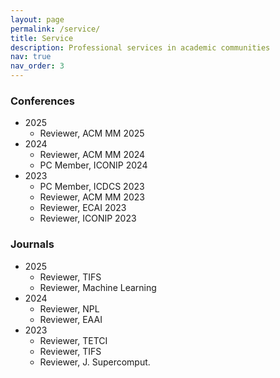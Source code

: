 ```yaml
---
layout: page
permalink: /service/
title: Service
description: Professional services in academic communities
nav: true
nav_order: 3
---
```


### Conferences
- 2025
  - Reviewer, ACM MM 2025
- 2024
  - Reviewer, ACM MM 2024
  - PC Member, ICONIP 2024
- 2023
  - PC Member, ICDCS 2023
  - Reviewer, ACM MM 2023
  - Reviewer, ECAI 2023
  - Reviewer, ICONIP 2023

### Journals
- 2025
  - Reviewer, TIFS
  - Reviewer, Machine Learning
- 2024
  - Reviewer, NPL
  - Reviewer, EAAI
- 2023
  - Reviewer, TETCI
  - Reviewer, TIFS
  - Reviewer, J. Supercomput.


<!-- ### Tutorial

- 2020
  - Tutorial Speaker, IJCAI 2020 -->
